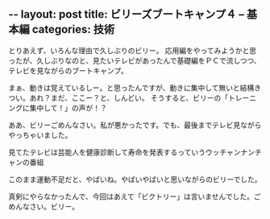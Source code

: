 --
layout: post
title: ビリーズブートキャンプ４ – 基本編
categories: 技術
--

とりあえず、いろんな理由で久しぶりのビリー。
応用編をやってみようかと思ったが、久しぶりなのと、見たいテレビがあったんで基礎編をＰＣで流しつつ、テレビを見ながらのブートキャンプ。

まぁ、動きは覚えているしー。と思ったんですが、動きに集中して無いと結構きつい。あれ？まだ、ここー？と、しんどい。
そうすると、ビリーの「トレーニングに集中して！」の声が！？

ああ、ビリーごめんなさい。私が悪かったです。でも、最後までテレビ見ながらやっちゃいました。

見てたテレビは芸能人を健康診断して寿命を発表するっていうウッチャンナンチャンの番組

このまま運動不足だと、やばいね。やばいやばいと思いながらのビリーでした。

真剣にやらなかったんで、今回はあえて「ビクトリー」は言いませんでした。ごめんなさい。ビリー。

